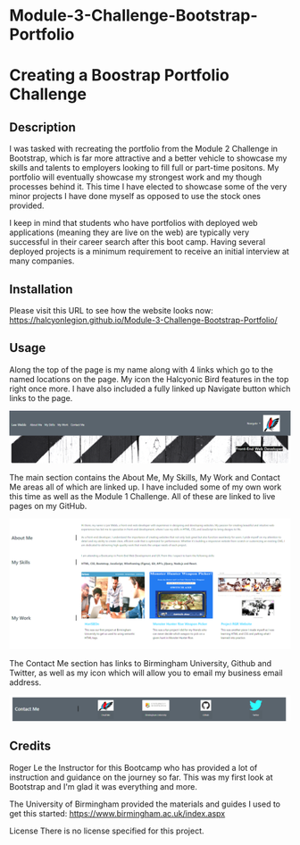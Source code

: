 # Module-3-Challenge-Bootstrap-Portfolio

# Creating a Boostrap Portfolio Challenge

## Description

I was tasked with recreating the portfolio from the Module 2 Challenge in Bootstrap, which is far more attractive and a better vehicle to showcase my skills and talents to employers looking to fill full or part-time positons. My portfolio will eventually showcase my strongest work and my though processes behind it. This time I have elected to showcase some of the very minor projects I have done myself as opposed to use the stock ones provided.

I keep in mind that students who have portfolios with deployed web applications (meaning they are live on the web) are typically very successful in their career search after this boot camp. Having several deployed projects is a minimum requirement to receive an initial interview at many companies.

## Installation
Please visit this URL to see how the website looks now: https://halcyonlegion.github.io/Module-3-Challenge-Bootstrap-Portfolio/

## Usage

Along the top of the page is my name along with 4 links which go to the named locations on the page. My icon the Halcyonic Bird features in the top right once more. I have also included a fully linked up Navigate button which links to the page.

![header](assets/images/readmeTop.png)

The main section contains the About Me, My Skills, My Work and Contact Me areas all of which are linked up. I have included some of my own work this time as well as the Module 1 Challenge. All of these are linked to live pages on my GitHub.

![body](assets/images/readmeMid.png)

The Contact Me section has links to Birmingham University, Github and Twitter, as well as my icon which will allow you to email my business email address.

![contact](assets/images/readmeBottom.png)

## Credits

Roger Le the Instructor for this Bootcamp who has provided a lot of instruction and guidance on the journey so far. This was my first look at Bootstrap and I'm glad it was everything and more.

The University of Birmingham provided the materials and guides I used to get this started: https://www.birmingham.ac.uk/index.aspx

License
There is no license specified for this project.